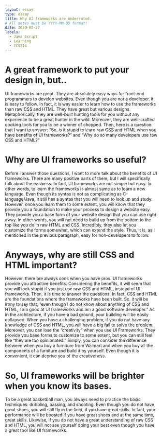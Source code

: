 ```yaml
---
layout: essay
type: essay
title: Why UI frameworks are underrated.
# All dates must be YYYY-MM-DD format!
date: 2020-02-27
labels:
  - Java Script
  - Learning
  - ICS314
---
```



# A great framework to put your design in, but..
UI frameworks are great. They are absolutely easy ways for front-end programmers to develop websites. Even though you are not a developer, it is easy to follow. In fact, it is way easier to learn how to use the frameworks than raw CSS and HTML. They have great but various designs. Metaphorically, they are well-built hunting tools for you without any experience to be a great hunter in the wild. Moreover, they are well-crafted cooking tools for you to be a winner of chopped. Then, here is a question that I want to answer: “So, is it stupid to learn raw CSS and HTML when you have benefits of UI frameworks?” and “Why do so many developers use raw CSS and HTML?”


# Why are UI frameworks so useful? 
Before I answer those questions, I want to more talk about the benefits of UI frameworks. There are many positive parts of them, but I will specifically talk about the easiness. In fact, UI frameworks are not simple but easy. In other words, to learn the frameworks is almost same as to learn a new language. Even though its syntax is not as complicating as C-language/Java, it still has a syntax that you will need to look up and study. However, once you learn them to some extent, you will know that they provide you a foundation to make your process to design a website easy. They provide you a base form of your website design that you can use right away. In other words, you will not need to build up from the bottom to the top like you do in raw HTML and CSS. Incredibly, they also let you customize the forms somewhat, which can extend the style. Thus, it is, as I mentioned in the previous paragraph, easy for non-developers to follow.

# Anyways, why are still CSS and HTML important?
However, there are always cons when you have pros. UI frameworks provide you attractive benefits. Considering the benefits, it will seem that you will look stupid if you just use raw CSS and HTML, instead of UI frameworks. Then, it is time to answer the questions. In fact, CSS and HTML are the foundations where the frameworks have been built. So, it will be irony to say that, “even though I do not know about anything of CSS and HTML, I am good at UI frameworks and am a good software developer.” As in the architecture, if you have a bad ground, your building will be easily collapsed. When you have a challenging problem, if you do not have any knowledge of CSS and HTML, you will have a big fail to solve the problem. Moreover, you can lose the “creativity” when you use UI Frameworks. They provide you base forms to customize to some extent, but you can still feel like “they are too opinionated.” Simply, you can consider the difference between when you buy a furniture from Walmart and when you buy all the components of a furniture and build it by yourself. Even though it is convenient, it can deprive you of the creativeness.

# So, UI frameworks will be brighter when you know its bases.
To be a great basketball man, you always need to practice the basic techniques: dribbling, passing, and shooting. Even though you do not have great shoes, you will still fly in the field, if you have great skills. In fact, your performance will be boosted if you have great shoes and at the same time, great skills. Likewise, if you do not have a great understanding of raw CSS and HTML, you will not see yourself doing your best even though you have a great tool like UI frameworks. 
